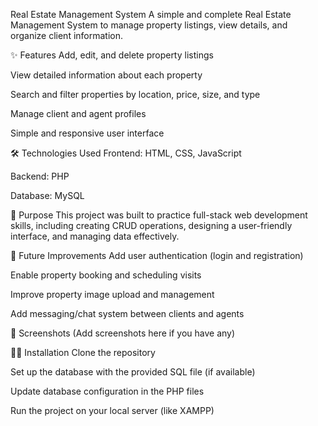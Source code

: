 Real Estate Management System
A simple and complete Real Estate Management System to manage property listings, view details, and organize client information.

✨ Features
Add, edit, and delete property listings

View detailed information about each property

Search and filter properties by location, price, size, and type

Manage client and agent profiles

Simple and responsive user interface

🛠 Technologies Used
Frontend: HTML, CSS, JavaScript

Backend: PHP

Database: MySQL

🎯 Purpose
This project was built to practice full-stack web development skills, including creating CRUD operations, designing a user-friendly interface, and managing data effectively.

🚀 Future Improvements
Add user authentication (login and registration)

Enable property booking and scheduling visits

Improve property image upload and management

Add messaging/chat system between clients and agents

📸 Screenshots
(Add screenshots here if you have any)

🧑‍💻 Installation
Clone the repository

Set up the database with the provided SQL file (if available)

Update database configuration in the PHP files

Run the project on your local server (like XAMPP)
